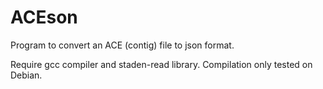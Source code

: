 # ACEson
Program to convert an ACE (contig) file to json format.

Require gcc compiler and staden-read library. Compilation only tested on Debian.
